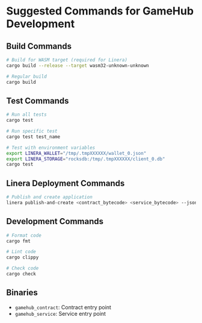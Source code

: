 # Suggested Commands for GameHub Development

## Build Commands
```bash
# Build for WASM target (required for Linera)
cargo build --release --target wasm32-unknown-unknown

# Regular build
cargo build
```

## Test Commands
```bash
# Run all tests
cargo test

# Run specific test
cargo test test_name

# Test with environment variables
export LINERA_WALLET="/tmp/.tmpXXXXXX/wallet_0.json"
export LINERA_STORAGE="rocksdb:/tmp/.tmpXXXXXX/client_0.db"
cargo test
```

## Linera Deployment Commands
```bash
# Publish and create application
linera publish-and-create <contract_bytecode> <service_bytecode> --json-argument '<init_args>'
```

## Development Commands
```bash
# Format code
cargo fmt

# Lint code
cargo clippy

# Check code
cargo check
```

## Binaries
- `gamehub_contract`: Contract entry point
- `gamehub_service`: Service entry point